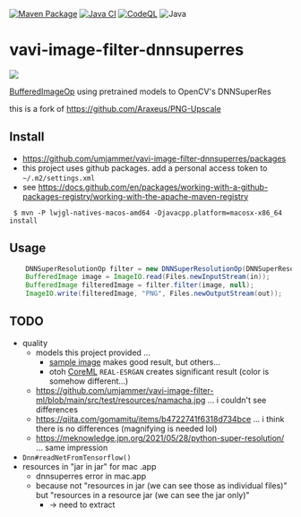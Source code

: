 [![Maven Package](https://github.com/umjammer/vavi-image-filter-dnnsuperres/actions/workflows/maven-publish.yml/badge.svg)](https://github.com/umjammer/vavi-image-filter-dnnsuperres/actions/workflows/maven-publish.yml)
[![Java CI](https://github.com/umjammer/vavi-image-filter-dnnsuperres/actions/workflows/maven.yml/badge.svg)](https://github.com/umjammer/vavi-image-filter-dnnsuperres/actions/workflows/maven.yml)
[![CodeQL](https://github.com/umjammer/vavi-image-filter-dnnsuperres/actions/workflows/codeql-analysis.yml/badge.svg)](https://github.com/umjammer/vavi-image-filter-dnnsuperres/actions/workflows/codeql-analysis.yml)
![Java](https://img.shields.io/badge/Java-8-b07219)

# vavi-image-filter-dnnsuperres

<img src="https://raw.githubusercontent.com/wiki/opencv/opencv/logo/OpenCV_logo_black.svg?sanitize=true" />

[BufferedImageOp](https://docs.oracle.com/javase/8/docs/api/java/awt/image/BufferedImageOp.html)
using pretrained models to OpenCV's DNNSuperRes

this is a fork of https://github.com/Araxeus/PNG-Upscale

## Install

* https://github.com/umjammer/vavi-image-filter-dnnsuperres/packages
* this project uses github packages. add a personal access token to `~/.m2/settings.xml`
* see https://docs.github.com/en/packages/working-with-a-github-packages-registry/working-with-the-apache-maven-registry

```shell
 $ mvn -P lwjgl-natives-macos-amd64 -Djavacpp.platform=macosx-x86_64 install
```

## Usage

```java
    DNNSuperResolutionOp filter = new DNNSuperResolutionOp(DNNSuperResolutionOp.MODES[0]);
    BufferedImage image = ImageIO.read(Files.newInputStream(in));
    BufferedImage filteredImage = filter.filter(image, null);
    ImageIO.write(filteredImage, "PNG", Files.newOutputStream(out));
```

## TODO

 * quality
   * models this project provided ... 
     * [sample image](src/test/resources/samples/input.png) makes good result, but others...
     * otoh [CoreML](https://github.com/umjammer/rococoa/blob/0.8.5/rococoa-contrib/src/test/java/org/rococoa/cocoa/coreml/CoreMLTest.java)
     `REAL-ESRGAN` creates significant result (color is somehow different...)
   * https://github.com/umjammer/vavi-image-filter-ml/blob/main/src/test/resources/namacha.jpg ... i couldn't see differences
   * https://qiita.com/gomamitu/items/b4722741f6318d734bce ... i think there is no differences (magnifying is needed lol)
   * https://meknowledge.jpn.org/2021/05/28/python-super-resolution/ ... same impression
 * `Dnn#readNetFromTensorflow()`
 * resources in "jar in jar" for mac .app
   * dnnsuperres error in mac.app
   * because not "resources in jar (we can see those as individual files)" but "resources in a resource jar (we can see the jar only)"
     * -> need to extract
